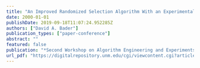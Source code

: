 ```yaml
---
title: "An Improved Randomized Selection Algorithm With an Experimental Study"
date: 2000-01-01
publishDate: 2019-09-18T11:07:24.952285Z
authors: ["David A. Bader"]
publication_types: ["paper-conference"]
abstract: ""
featured: false
publication: "*Second Workshop on Algorithm Engineering and Experiments (ALENEX00), (sponsored by DIMACS, ACM SIGACT, and SIAM), San Francisco, CA, January 7-8, 2000*"
url_pdf: "https://digitalrepository.unm.edu/cgi/viewcontent.cgi?article=1003&context=ece_rpts"
---
```


